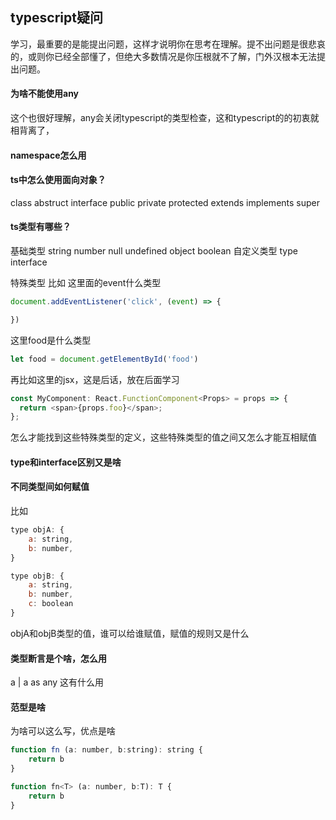 ## typescript疑问
学习，最重要的是能提出问题，这样才说明你在思考在理解。提不出问题是很悲哀的，或则你已经全部懂了，但绝大多数情况是你压根就不了解，门外汉根本无法提出问题。

#### 为啥不能使用any
这个也很好理解，any会关闭typescript的类型检查，这和typescript的的初衷就相背离了，

#### namespace怎么用

#### ts中怎么使用面向对象？
class abstruct interface public private protected
extends implements super

#### ts类型有哪些？
基础类型 string number null undefined object boolean
自定义类型
type
interface

特殊类型
比如 这里面的event什么类型
```js
document.addEventListener('click', (event) => {

})
```

这里food是什么类型
```js
let food = document.getElementById('food')
```

再比如这里的jsx，这是后话，放在后面学习
```js
const MyComponent: React.FunctionComponent<Props> = props => {
  return <span>{props.foo}</span>;
};
```

怎么才能找到这些特殊类型的定义，这些特殊类型的值之间又怎么才能互相赋值

#### type和interface区别又是啥

#### 不同类型间如何赋值
比如 
```js
type objA: {
    a: string,
    b: number,
}

type objB: {
    a: string,
    b: number,
    c: boolean
}
```

objA和objB类型的值，谁可以给谁赋值，赋值的规则又是什么

#### 类型断言是个啥，怎么用
<any>a | a as any
这有什么用


#### 范型是啥
为啥可以这么写，优点是啥
```js
function fn (a: number, b:string): string {
    return b
}

function fn<T> (a: number, b:T): T {
    return b
}
```
